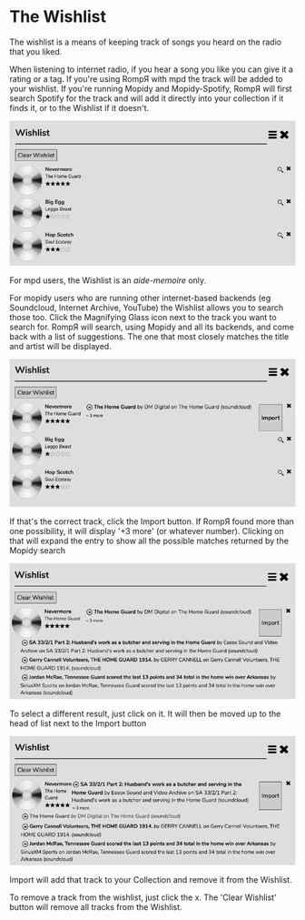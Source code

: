 # The Wishlist

The wishlist is a means of keeping track of songs you heard on the radio that you liked.

When listening to internet radio, if you hear a song you like you can give it a rating or a tag. If you're using RompЯ with mpd the track will be added to your wishlist. If you're running Mopidy and Mopidy-Spotify, RompЯ will first search Spotify for the track and will add it directly into your collection if it finds it, or to the Wishlist if it doesn't.

![](images/wishlist1.png)

For mpd users, the Wishlist is an *aide-memoire* only.

For mopidy users who are running other internet-based backends (eg Soundcloud, Internet Archive, YouTube) the Wishlist allows you to search those too. Click the Magnifying Glass icon next to the track you want to search for. RompЯ will search, using Mopidy and all its backends, and come back with a list of suggestions. The one that most closely matches the title and artist will be displayed.

![](images/wishlist2.png)

If that's the correct track, click the Import button. If RompЯ found more than one possibility, it will display '+3 more' (or whatever number). Clicking on that will expand the entry to show all the possible matches returned by the Mopidy search

![](images/wishlist3.png)

To select a different result, just click on it. It will then be moved up to the head of list next to the Import button

![](images/wishlist4.png)

Import will add that track to your Collection and remove it from the Wishlist.

To remove a track from the wishlist, just click the x. The 'Clear Wishlist' button will remove all tracks from the Wishlist.
